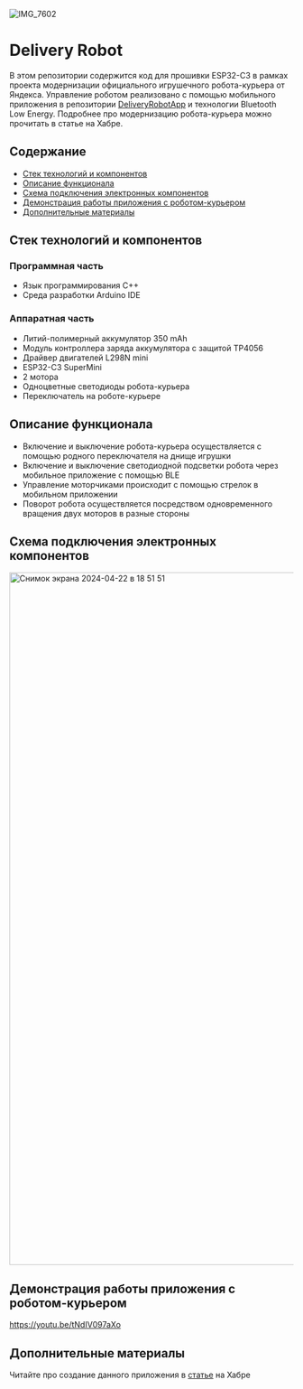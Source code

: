 ![IMG_7602](https://github.com/MaxiEnergy/DeliveryRobotFirmware/assets/58640177/723fc94c-6422-47c5-b021-f7de3c03824e)

# Delivery Robot
В этом репозитории содержится код для прошивки ESP32-C3 в рамках проекта модернизации официального игрушечного робота-курьера от Яндекса. Управление роботом реализовано с помощью мобильного приложения в репозитории [DeliveryRobotApp](https://github.com/MaxiEnergy/DeliveryRobotApp) и технологии Bluetooth Low Energy. Подробнее про модернизацию робота-курьера можно прочитать в статье на Хабре.


## Содержание
- [Стек технологий и компонентов](#cтек-технологий-и-компонентов)
- [Описание функционала](#описание-функционала)
- [Схема подключения электронных компонентов](#схема-подключения-электронных-компонентов)
- [Демонстрация работы приложения с роботом-курьером](#демонстрация-работы-приложения-с-роботом-курьером)
- [Дополнительные материалы](#дополнительные-материалы)

## Стек технологий и компонентов

### Программная часть
- Язык программирования C++
- Среда разработки Arduino IDE

### Аппаратная часть
- Литий-полимерный аккумулятор 350 mAh
- Модуль контроллера заряда аккумулятора с защитой TP4056
- Драйвер двигателей L298N mini
- ESP32-C3 SuperMini
- 2 мотора
- Одноцветные светодиоды робота-курьера
- Переключатель на роботе-курьере

## Описание функционала
- Включение и выключение робота-курьера осуществляется с помощью родного переключателя на днище игрушки
- Включение и выключение светодиодной подсветки робота через мобильное приложение с помощью BLE
- Управление моторчиками происходит с помощью стрелок в мобильном приложении
- Поворот робота осуществляется посредством одновременного вращения двух моторов в разные стороны

## Схема подключения электронных компонентов
<img width="1227" alt="Снимок экрана 2024-04-22 в 18 51 51" src="https://github.com/MaxiEnergy/DeliveryRobotFirmware/assets/58640177/455d257e-c0f0-4a93-a36b-11645e3e3f2d">

## Демонстрация работы приложения с роботом-курьером
https://youtu.be/tNdIV097aXo

## Дополнительные материалы
Читайте про создание данного приложения в [статье](https://habr.com/ru/articles/809953/) на Хабре
